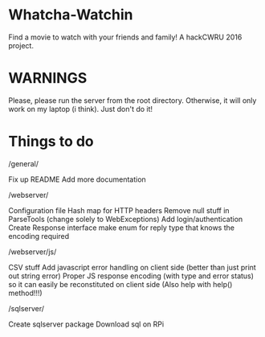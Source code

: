 # Whatcha-Watchin
Find a movie to watch with your friends and family! A hackCWRU 2016 project.


# WARNINGS

Please, please run the server from the root directory. Otherwise, it will only work on my laptop (i think). Just don't do it!


# Things to do

/general/

Fix up README
Add more documentation

/webserver/

Configuration file
Hash map for HTTP headers
Remove null stuff in ParseTools (change solely to WebExceptions)
Add login/authentication
Create Response interface
make enum for reply type that knows the encoding required

/webserver/js/

CSV stuff
Add javascript error handling on client side (better than just print out string error)
Proper JS response encoding (with type and error status) so it can easily be reconstituted on client side (Also help with help() method!!!)


/sqlserver/

Create sqlserver package
Download sql on RPi
